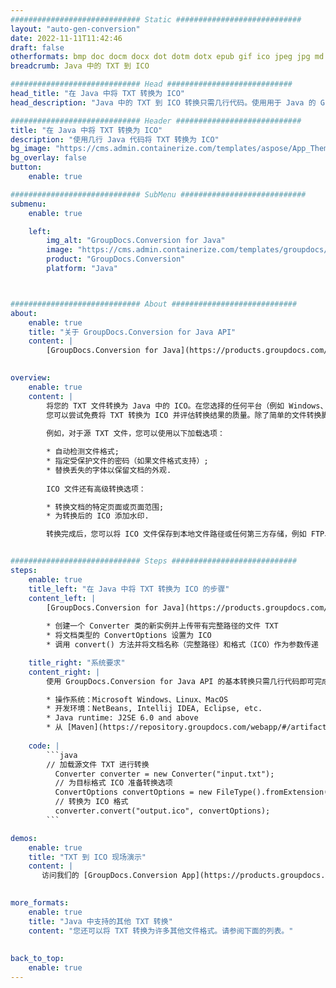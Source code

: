 ```yaml
---
############################# Static ############################
layout: "auto-gen-conversion"
date: 2022-11-11T11:42:46
draft: false
otherformats: bmp doc docm docx dot dotm dotx epub gif ico jpeg jpg md odt ott pdf png psd rtf tex tif tiff txt xps
breadcrumb: Java 中的 TXT 到 ICO

############################# Head ############################
head_title: "在 Java 中将 TXT 转换为 ICO"
head_description: "Java 中的 TXT 到 ICO 转换只需几行代码。使用用于 Java 的 GroupDocs 文档转换 API 转换 160 多种文件格式"

############################# Header ############################
title: "在 Java 中将 TXT 转换为 ICO"
description: "使用几行 Java 代码将 TXT 转换为 ICO"
bg_image: "https://cms.admin.containerize.com/templates/aspose/App_Themes/V3/images/bg/header1.png"
bg_overlay: false
button:
    enable: true

############################# SubMenu ############################
submenu:
    enable: true

    left:
        img_alt: "GroupDocs.Conversion for Java"
        image: "https://cms.admin.containerize.com/templates/groupdocs/images/product-logos/90x90-noborder/groupdocs-conversion-java.png"
        product: "GroupDocs.Conversion"
        platform: "Java"



############################# About ############################
about:
    enable: true
    title: "关于 GroupDocs.Conversion for Java API"
    content: |
        [GroupDocs.Conversion for Java](https://products.groupdocs.com/conversion/java/) 是一种高级文件格式转换 API，用于在 Microsoft Office、OpenDocument、PDF、HTML、电子邮件、CAD 等流行图像和文档格式之间进行转换。只需几行代码即可完成更多工作。本机 API 会自动检测原始文档的格式，并提供许多选项来自定义转换后的文档。除了从文档中提取信息的功能外，它还默认支持将转换结果缓存到本地磁盘。但是，任何类型的缓存存储都可以通过实施适当的接口来支持 - Amazon S3、Dropbox、Google Drive、Windows Azure、Reddis 或任何其他接口。
    

overview:
    enable: true
    content: |
        将您的 TXT 文件转换为 Java 中的 ICO。在您选择的任何平台（例如 Windows、Linux、macOS）上，只需几行 Java 代码。
        您可以尝试免费将 TXT 转换为 ICO 并评估转换结果的质量。除了简单的文件转换脚本外，您还可以尝试更复杂的选项来加载 TXT 源文件并存储 ICO 输出。 
        
        例如，对于源 TXT 文件，您可以使用以下加载选项：

        * 自动检测文件格式;
        * 指定受保护文件的密码（如果文件格式支持）;
        * 替换丢失的字体以保留文档的外观.
        
        ICO 文件还有高级转换选项：

        * 转换文档的特定页面或页面范围;
        * 为转换后的 ICO 添加水印.

        转换完成后，您可以将 ICO 文件保存到本地文件路径或任何第三方存储，例如 FTP、Amazon S3、Google Drive、Dropbox 等。请注意 - 转换 TXT到 ICO，您不需要安装任何额外的软件，例如 MS Office、Open Office、Adobe Acrobat Reader 等。


############################# Steps ############################
steps:
    enable: true
    title_left: "在 Java 中将 TXT 转换为 ICO 的步骤"
    content_left: |
        [GroupDocs.Conversion for Java](https://products.groupdocs.com/conversion/java/) 允许开发人员使用几行代码轻松地将 TXT 文件转换为 ICO。
        
        * 创建一个 Converter 类的新实例并上传带有完整路径的文件 TXT
        * 将文档类型的 ConvertOptions 设置为 ICO
        * 调用 convert() 方法并将文档名称（完整路径）和格式（ICO）作为参数传递

    title_right: "系统要求"
    content_right: |
        使用 GroupDocs.Conversion for Java API 的基本转换只需几行代码即可完成。所有主要平台和操作系统都支持我们的 API。在执行以下代码之前，请确保您的系统上安装了以下先决条件。

        * 操作系统：Microsoft Windows、Linux、MacOS
        * 开发环境：NetBeans, Intellij IDEA, Eclipse, etc.
        * Java runtime: J2SE 6.0 and above
        * 从 [Maven](https://repository.groupdocs.com/webapp/#/artifacts/browse/tree/General/repo/com/groupdocs/groupdocs-conversion) 获取最新的 GroupDocs.Conversion for Java
         
    code: |
        ```java    
        // 加载源文件 TXT 进行转换
          Converter converter = new Converter("input.txt");
          // 为目标格式 ICO 准备转换选项
          ConvertOptions convertOptions = new FileType().fromExtension("ico").getConvertOptions();
          // 转换为 ICO 格式
          converter.convert("output.ico", convertOptions);
        ```

demos:
    enable: true
    title: "TXT 到 ICO 现场演示"
    content: |
       访问我们的 [GroupDocs.Conversion App](https://products.groupdocs.app/conversion/family) 网站并立即尝试 TXT 到 ICO 转换。免费演示具有以下好处
          

more_formats:
    enable: true
    title: "Java 中支持的其他 TXT 转换"
    content: "您还可以将 TXT 转换为许多其他文件格式。请参阅下面的列表。"
       
       
back_to_top:
    enable: true
---
```

